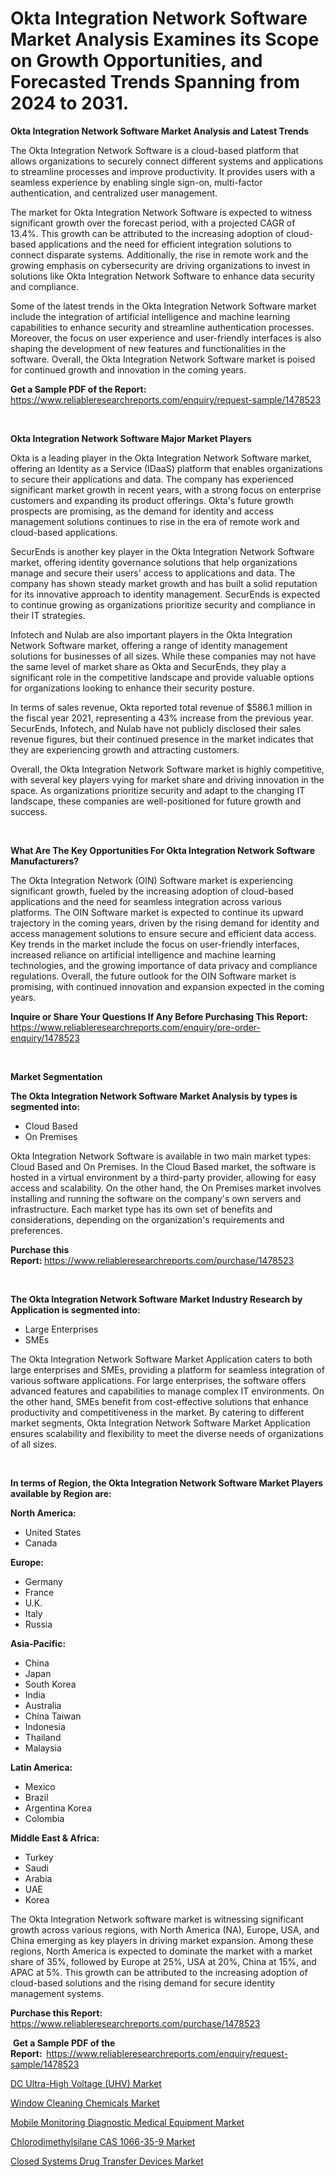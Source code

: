 <p><h1>Okta Integration Network Software Market Analysis Examines its Scope on Growth Opportunities, and Forecasted Trends Spanning from 2024 to 2031.</h1></p><p><strong>Okta Integration Network Software Market Analysis and Latest Trends</strong></p>
<p><p>The Okta Integration Network Software is a cloud-based platform that allows organizations to securely connect different systems and applications to streamline processes and improve productivity. It provides users with a seamless experience by enabling single sign-on, multi-factor authentication, and centralized user management.</p><p>The market for Okta Integration Network Software is expected to witness significant growth over the forecast period, with a projected CAGR of 13.4%. This growth can be attributed to the increasing adoption of cloud-based applications and the need for efficient integration solutions to connect disparate systems. Additionally, the rise in remote work and the growing emphasis on cybersecurity are driving organizations to invest in solutions like Okta Integration Network Software to enhance data security and compliance.</p><p>Some of the latest trends in the Okta Integration Network Software market include the integration of artificial intelligence and machine learning capabilities to enhance security and streamline authentication processes. Moreover, the focus on user experience and user-friendly interfaces is also shaping the development of new features and functionalities in the software. Overall, the Okta Integration Network Software market is poised for continued growth and innovation in the coming years.</p></p>
<p><strong>Get a Sample PDF of the Report:&nbsp;</strong> <a href="https://www.reliableresearchreports.com/enquiry/request-sample/1478523">https://www.reliableresearchreports.com/enquiry/request-sample/1478523</a></p>
<p>&nbsp;</p>
<p><strong>Okta Integration Network Software Major Market Players</strong></p>
<p><p>Okta is a leading player in the Okta Integration Network Software market, offering an Identity as a Service (IDaaS) platform that enables organizations to secure their applications and data. The company has experienced significant market growth in recent years, with a strong focus on enterprise customers and expanding its product offerings. Okta's future growth prospects are promising, as the demand for identity and access management solutions continues to rise in the era of remote work and cloud-based applications.</p><p>SecurEnds is another key player in the Okta Integration Network Software market, offering identity governance solutions that help organizations manage and secure their users' access to applications and data. The company has shown steady market growth and has built a solid reputation for its innovative approach to identity management. SecurEnds is expected to continue growing as organizations prioritize security and compliance in their IT strategies.</p><p>Infotech and Nulab are also important players in the Okta Integration Network Software market, offering a range of identity management solutions for businesses of all sizes. While these companies may not have the same level of market share as Okta and SecurEnds, they play a significant role in the competitive landscape and provide valuable options for organizations looking to enhance their security posture.</p><p>In terms of sales revenue, Okta reported total revenue of $586.1 million in the fiscal year 2021, representing a 43% increase from the previous year. SecurEnds, Infotech, and Nulab have not publicly disclosed their sales revenue figures, but their continued presence in the market indicates that they are experiencing growth and attracting customers.</p><p>Overall, the Okta Integration Network Software market is highly competitive, with several key players vying for market share and driving innovation in the space. As organizations prioritize security and adapt to the changing IT landscape, these companies are well-positioned for future growth and success.</p></p>
<p>&nbsp;</p>
<p><strong>What Are The Key Opportunities For Okta Integration Network Software Manufacturers?</strong></p>
<p><p>The Okta Integration Network (OIN) Software market is experiencing significant growth, fueled by the increasing adoption of cloud-based applications and the need for seamless integration across various platforms. The OIN Software market is expected to continue its upward trajectory in the coming years, driven by the rising demand for identity and access management solutions to ensure secure and efficient data access. Key trends in the market include the focus on user-friendly interfaces, increased reliance on artificial intelligence and machine learning technologies, and the growing importance of data privacy and compliance regulations. Overall, the future outlook for the OIN Software market is promising, with continued innovation and expansion expected in the coming years.</p></p>
<p><strong>Inquire or Share Your Questions If Any Before Purchasing This Report:</strong> <a href="https://www.reliableresearchreports.com/enquiry/pre-order-enquiry/1478523">https://www.reliableresearchreports.com/enquiry/pre-order-enquiry/1478523</a></p>
<p>&nbsp;</p>
<p><strong>Market Segmentation</strong></p>
<p><strong>The Okta Integration Network Software Market Analysis by types is segmented into:</strong></p>
<p><ul><li>Cloud Based</li><li>On Premises</li></ul></p>
<p><p>Okta Integration Network Software is available in two main market types: Cloud Based and On Premises. In the Cloud Based market, the software is hosted in a virtual environment by a third-party provider, allowing for easy access and scalability. On the other hand, the On Premises market involves installing and running the software on the company's own servers and infrastructure. Each market type has its own set of benefits and considerations, depending on the organization's requirements and preferences.</p></p>
<p><strong>Purchase this Report:&nbsp;</strong><a href="https://www.reliableresearchreports.com/purchase/1478523">https://www.reliableresearchreports.com/purchase/1478523</a></p>
<p>&nbsp;</p>
<p><strong>The Okta Integration Network Software Market Industry Research by Application is segmented into:</strong></p>
<p><ul><li>Large Enterprises</li><li>SMEs</li></ul></p>
<p><p>The Okta Integration Network Software Market Application caters to both large enterprises and SMEs, providing a platform for seamless integration of various software applications. For large enterprises, the software offers advanced features and capabilities to manage complex IT environments. On the other hand, SMEs benefit from cost-effective solutions that enhance productivity and competitiveness in the market. By catering to different market segments, Okta Integration Network Software Market Application ensures scalability and flexibility to meet the diverse needs of organizations of all sizes.</p></p>
<p>&nbsp;</p>
<p><strong>In terms of Region, the Okta Integration Network Software Market Players available by Region are:</strong></p>
<p>
    <p> <strong> North America: </strong>
        <ul>
            <li>United States</li>
            <li>Canada</li>
        </ul>
        </p> 
    <p> <strong> Europe: </strong>
        <ul>
            <li>Germany</li>
            <li>France</li>
            <li>U.K.</li>
            <li>Italy</li>
            <li>Russia</li>
        </ul>
        </p> 
    <p> <strong> Asia-Pacific: </strong>
        <ul>
            <li>China</li>
            <li>Japan</li>
            <li>South Korea</li>
            <li>India</li>
            <li>Australia</li>
            <li>China Taiwan</li>
            <li>Indonesia</li>
            <li>Thailand</li>
            <li>Malaysia</li>
        </ul>
        </p> 
    <p> <strong> Latin America: </strong>
        <ul>
            <li>Mexico</li>
            <li>Brazil</li>
            <li>Argentina Korea</li>
            <li>Colombia</li>
        </ul>
        </p> 
    <p> <strong> Middle East & Africa: </strong>
        <ul>
            <li>Turkey</li>
            <li>Saudi</li>
            <li>Arabia</li>
            <li>UAE</li>
            <li>Korea</li>
        </ul>
    </p>
    </p>
<p><p>The Okta Integration Network software market is witnessing significant growth across various regions, with North America (NA), Europe, USA, and China emerging as key players in driving market expansion. Among these regions, North America is expected to dominate the market with a market share of 35%, followed by Europe at 25%, USA at 20%, China at 15%, and APAC at 5%. This growth can be attributed to the increasing adoption of cloud-based solutions and the rising demand for secure identity management systems.</p></p>
<p><strong>Purchase this Report: </strong><a href="https://www.reliableresearchreports.com/purchase/1478523">https://www.reliableresearchreports.com/purchase/1478523</a></p>
<p>&nbsp;<strong>Get a Sample PDF of the Report:&nbsp;&nbsp;</strong><a href="https://www.reliableresearchreports.com/enquiry/request-sample/1478523">https://www.reliableresearchreports.com/enquiry/request-sample/1478523</a></p>
<p><strong></strong></p>
<p><p><a href="https://github.com/NorbertYates/Market-Research-Report-List-3/blob/main/dc-ultra-high-voltage-uhv-market.md">DC Ultra-High Voltage (UHV) Market</a></p><p><a href="https://issuu.com/reportprime-2/docs/window-cleaning-chemicals-market-size-2030.pptx">Window Cleaning Chemicals Market</a></p><p><a href="https://medium.com/p/ddd47ce0bd92/edit">Mobile Monitoring Diagnostic Medical Equipment Market</a></p><p><a href="https://github.com/prosalinda88/Market-Research-Report-List-3/blob/main/chlorodimethylsilane-cas-1066-35-9-market.md">Chlorodimethylsilane CAS 1066-35-9 Market</a></p><p><a href="https://medium.com/@liamblick633/closed-systems-drug-transfer-devices-market-size-market-outlook-and-market-forecast-2024-to-2031-97724cb54192">Closed Systems Drug Transfer Devices Market</a></p></p>